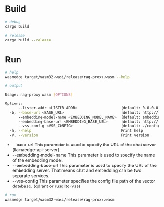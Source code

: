 # Build
``` bash
# debug
cargo build

# release
cargo build --release
```

# Run
```bash
# help
wasmedge target/wasm32-wasi/release/rag-proxy.wasm --help

# output

Usage: rag-proxy.wasm [OPTIONS]

Options:
      --lister-addr <LISTER_ADDR>                    [default: 0.0.0.0:8181]
  -b, --base-url <BASE_URL>                          [default: http://localhost:8080/v1]
      --embedding-model-name <EMBEDDING_MODEL_NAME>  [default: embedding]
      --embedding-base-url <EMBEDDING_BASE_URL>      [default: http://localhost:8080/v1]
      --vss-config <VSS_CONFIG>                      [default: ./config.json]
  -h, --help                                         Print help
  -V, --version                                      Print version
```
* --base-url
    This parameter is used to specify the URL of the chat server (llamaedge-api-server).
* --embedding-model-name
    This parameter is used to specify the name of the embedding model.
* --embedding-base-url
    This parameter is used to specify the URL of the embedding server.
    That means chat and embedding can be two separate services.
* --vss-config
    This parameter specifies the config file path of the vector database. (qdrant or rusqlite-vss)

```bash
# run
wasmedge target/wasm32-wasi/release/rag-proxy.wasm
```